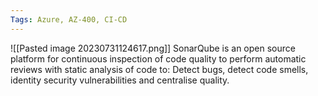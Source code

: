 ```yaml
---
Tags: Azure, AZ-400, CI-CD
---
```

![[Pasted image 20230731124617.png]]
SonarQube is an open source platform for continuous inspection of code quality to perform automatic reviews with static analysis of code to: Detect bugs, detect code smells, identity security vulnerabilities and centralise quality.
